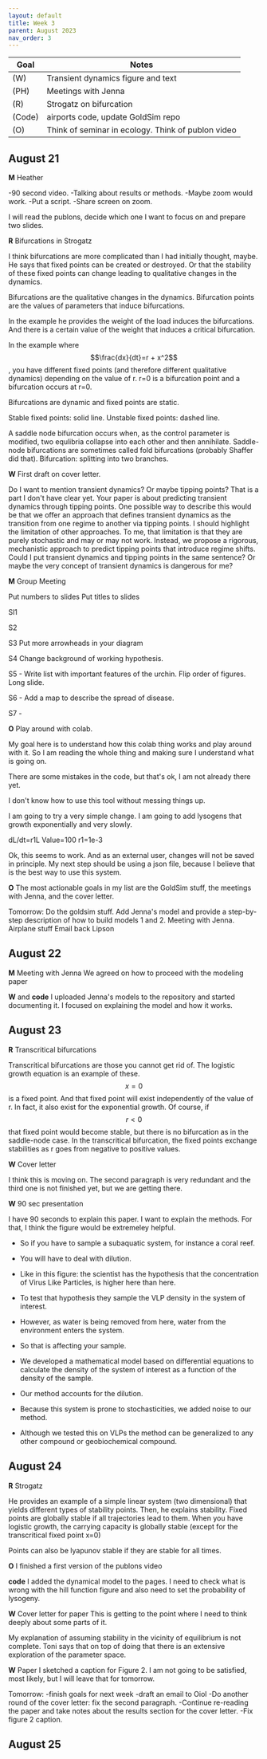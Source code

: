 ```yaml
---
layout: default
title: Week 3
parent: August 2023
nav_order: 3
---
```


| Goal | Notes |
| ----------- | ----------- |                                                                       
|(W)|Transient dynamics figure and text|                                                            
|(PH)|Meetings with Jenna|                                                         
|(R)|Strogatz on bifurcation|
|(Code)|airports code, update GoldSim repo|                                        
|(O)|Think of seminar in ecology. Think of publon video|

## August 21

**M** Heather

-90 second video.
-Talking about results or methods.
-Maybe zoom would work.
-Put a script.
-Share screen on zoom.

I will read the publons, decide which one I want to focus on and prepare two slides.

**R** Bifurcations in Strogatz

I think bifurcations are more complicated than I had initially thought, maybe. He says that fixed points can be created or destroyed. Or that the stability of these fixed points can change leading to qualitative changes in the dynamics.

Bifurcations are the qualitative changes in the dynamics. Bifurcation points are the values of parameters that induce bifurcations.

In the example he provides the weight of the load induces the bifurcations. And there is a certain value of the weight that induces a critical bifurcation.

In the example where $$\frac{dx}{dt}=r + x^2$$, you have different fixed points (and therefore different qualitative dynamics) depending on the value of r. r=0 is a bifurcation point and a bifurcation occurs at r=0.

Bifurcations are dynamic and fixed points are static.

Stable fixed points: solid line.
Unstable fixed points: dashed line.

A saddle node bifurcation occurs when, as the control parameter is modified, two equlibria collapse into each other and then annihilate.
Saddle-node bifurcations are sometimes called fold bifurcations (probably Shaffer did that).
Bifurcation: splitting into two branches.

**W** First draft on cover letter.

Do I want to mention transient dynamics? Or maybe tipping points? That is a part I don't have clear yet.
Your paper is about predicting transient dynamics through tipping points. One possible way to describe this would be that we offer an approach that defines transient dynamics as the transition from one regime to another via tipping points.
I should highlight the limitation of other approaches. To me, that limitation is that they are purely stochastic and may or may not work.
Instead, we propose a rigorous, mechanistic approach to predict tipping points that introduce regime shifts.
Could I put transient dynamics and tipping points in the same sentence? Or maybe the very concept of transient dynamics is dangerous for me?

**M**
Group Meeting

Put numbers to slides
Put titles to slides

Sl1

S2

S3 Put more arrowheads in your diagram

S4 Change background of working hypothesis.

S5 - Write list with important features of the urchin. Flip order of figures. Long slide.

S6 - Add a map to describe the spread of disease.

S7 - 

**O** Play around with colab.

My goal here is to understand how this colab thing works and play around with it. So I am reading the whole thing and making sure I understand what is going on.

There are some mistakes in the code, but that's ok, I am not already there yet.

I don't know how to use this tool without messing things up.

I am going to try a very simple change. I am going to add lysogens that growth exponentially and very slowly.

dL/dt=r1L
Value=100
r1=1e-3

Ok, this seems to work. And as an external user, changes will not be saved in principle. My next step should be using a json file, because I believe that is the best way to use this system.

**O** The most actionable goals in my list are the GoldSim stuff, the meetings with Jenna, and the cover letter.

Tomorrow:
 Do the goldsim stuff.
 Add Jenna's model and provide a step-by-step description of how to build models 1 and 2.
 Meeting with Jenna.
 Airplane stuff
 Email back Lipson

## August 22

**M** Meeting with Jenna
We agreed on how to proceed with the modeling paper

**W** and **code** I uploaded Jenna's models to the repository and started documenting it. I focused on explaining the model and how it works.


## August 23

**R** Transcritical bifurcations

Transcritical bifurcations are those you cannot get rid of. The logistic growth equation is an example of these. $$x=0$$ is a fixed point. And that fixed point will exist independently of the
value of r. In fact, it also exist for the exponential growth. Of course, if $$r<0$$ that fixed point would become stable, but there is no bifurcation as in the saddle-node case. In the transcritical
bifurcation, the fixed points exchange stabilities as r goes from negative to positive values.

**W** Cover letter

I think this is moving on. The second paragraph is very redundant and the third one is not finished yet, but we are getting there.

**W** 90 sec presentation

I have 90 seconds to explain this paper. I want to explain the methods. For that, I think the figure would be extremeley helpful.

- So if you have to sample a subaquatic system, for instance a coral reef.
- You will have to deal with dilution.
- Like in this figure: the scientist has the hypothesis that the concentration of Virus Like Particles, is higher here than here.
- To test that hypothesis they sample the VLP density in the system of interest.
- However, as water is being removed from here, water from the environment enters the system.
- So that is affecting your sample.

- We developed a mathematical model based on differential equations to calculate the density of the system of interest as a function of the density of the sample.
- Our method accounts for the dilution.
- Because this system is prone to stochasticities, we added noise to our method.

- Although we tested this on VLPs the method can be generalized to any other compound or geobiochemical compound.

## August 24

**R** Strogatz

He provides an example of a simple linear system (two dimensional) that yields different types of stability points.
Then, he explains stability.
Fixed points are globally stable if all trajectories lead to them. When you have logistic growth, the carrying capacity is globally stable (except for the transcritical fixed point x=0)

Points can also be lyapunov stable if they are stable for all times.

**O** I finished a first version of the publons video

**code** I added the dynamical model to the pages. I need to check what is wrong with the hill function figure and also need to set the probability of lysogeny.

**W** Cover letter for paper
This is getting to the point where I need to think deeply about some parts of it.

My explanation of assuming stability in the vicinity of equilibrium is not complete. Toni says that on top of doing that there is an extensive exploration of the parameter space.

**W** Paper
I sketched a caption for Figure 2. I am not going to be satisfied, most likely, but I will leave that for tomorrow.

Tomorrow:
   -finish goals for next week
   -draft an email to Oiol
   -Do another round of the cover letter: fix the second paragraph.
   -Continue re-reading the paper and take notes about the results section for the cover letter.
   -Fix figure 2 caption.


## August 25